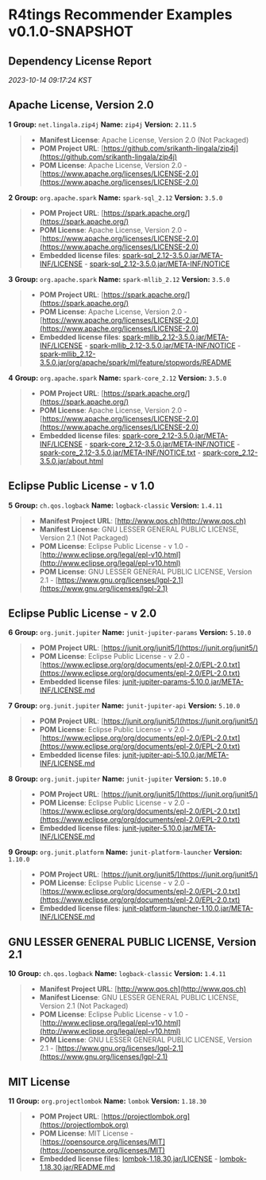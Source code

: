 
# R4tings Recommender Examples v0.1.0-SNAPSHOT
## Dependency License Report
_2023-10-14 09:17:24 KST_
## Apache License, Version 2.0

**1** **Group:** `net.lingala.zip4j` **Name:** `zip4j` **Version:** `2.11.5` 
> - **Manifest License**: Apache License, Version 2.0 (Not Packaged)
> - **POM Project URL**: [https://github.com/srikanth-lingala/zip4j](https://github.com/srikanth-lingala/zip4j)
> - **POM License**: Apache License, Version 2.0 - [https://www.apache.org/licenses/LICENSE-2.0](https://www.apache.org/licenses/LICENSE-2.0)

**2** **Group:** `org.apache.spark` **Name:** `spark-sql_2.12` **Version:** `3.5.0` 
> - **POM Project URL**: [https://spark.apache.org/](https://spark.apache.org/)
> - **POM License**: Apache License, Version 2.0 - [https://www.apache.org/licenses/LICENSE-2.0](https://www.apache.org/licenses/LICENSE-2.0)
> - **Embedded license files**: [spark-sql_2.12-3.5.0.jar/META-INF/LICENSE](spark-sql_2.12-3.5.0.jar/META-INF/LICENSE) 
    - [spark-sql_2.12-3.5.0.jar/META-INF/NOTICE](spark-sql_2.12-3.5.0.jar/META-INF/NOTICE)

**3** **Group:** `org.apache.spark` **Name:** `spark-mllib_2.12` **Version:** `3.5.0` 
> - **POM Project URL**: [https://spark.apache.org/](https://spark.apache.org/)
> - **POM License**: Apache License, Version 2.0 - [https://www.apache.org/licenses/LICENSE-2.0](https://www.apache.org/licenses/LICENSE-2.0)
> - **Embedded license files**: [spark-mllib_2.12-3.5.0.jar/META-INF/LICENSE](spark-mllib_2.12-3.5.0.jar/META-INF/LICENSE) 
    - [spark-mllib_2.12-3.5.0.jar/META-INF/NOTICE](spark-mllib_2.12-3.5.0.jar/META-INF/NOTICE) 
    - [spark-mllib_2.12-3.5.0.jar/org/apache/spark/ml/feature/stopwords/README](spark-mllib_2.12-3.5.0.jar/org/apache/spark/ml/feature/stopwords/README)

**4** **Group:** `org.apache.spark` **Name:** `spark-core_2.12` **Version:** `3.5.0` 
> - **POM Project URL**: [https://spark.apache.org/](https://spark.apache.org/)
> - **POM License**: Apache License, Version 2.0 - [https://www.apache.org/licenses/LICENSE-2.0](https://www.apache.org/licenses/LICENSE-2.0)
> - **Embedded license files**: [spark-core_2.12-3.5.0.jar/META-INF/LICENSE](spark-core_2.12-3.5.0.jar/META-INF/LICENSE) 
    - [spark-core_2.12-3.5.0.jar/META-INF/NOTICE](spark-core_2.12-3.5.0.jar/META-INF/NOTICE) 
    - [spark-core_2.12-3.5.0.jar/META-INF/NOTICE.txt](spark-core_2.12-3.5.0.jar/META-INF/NOTICE.txt) 
    - [spark-core_2.12-3.5.0.jar/about.html](spark-core_2.12-3.5.0.jar/about.html)

## Eclipse Public License - v 1.0

**5** **Group:** `ch.qos.logback` **Name:** `logback-classic` **Version:** `1.4.11` 
> - **Manifest Project URL**: [http://www.qos.ch](http://www.qos.ch)
> - **Manifest License**: GNU LESSER GENERAL PUBLIC LICENSE, Version 2.1 (Not Packaged)
> - **POM License**: Eclipse Public License - v 1.0 - [http://www.eclipse.org/legal/epl-v10.html](http://www.eclipse.org/legal/epl-v10.html)
> - **POM License**: GNU LESSER GENERAL PUBLIC LICENSE, Version 2.1 - [https://www.gnu.org/licenses/lgpl-2.1](https://www.gnu.org/licenses/lgpl-2.1)

## Eclipse Public License - v 2.0

**6** **Group:** `org.junit.jupiter` **Name:** `junit-jupiter-params` **Version:** `5.10.0` 
> - **POM Project URL**: [https://junit.org/junit5/](https://junit.org/junit5/)
> - **POM License**: Eclipse Public License - v 2.0 - [https://www.eclipse.org/org/documents/epl-2.0/EPL-2.0.txt](https://www.eclipse.org/org/documents/epl-2.0/EPL-2.0.txt)
> - **Embedded license files**: [junit-jupiter-params-5.10.0.jar/META-INF/LICENSE.md](junit-jupiter-params-5.10.0.jar/META-INF/LICENSE.md)

**7** **Group:** `org.junit.jupiter` **Name:** `junit-jupiter-api` **Version:** `5.10.0` 
> - **POM Project URL**: [https://junit.org/junit5/](https://junit.org/junit5/)
> - **POM License**: Eclipse Public License - v 2.0 - [https://www.eclipse.org/org/documents/epl-2.0/EPL-2.0.txt](https://www.eclipse.org/org/documents/epl-2.0/EPL-2.0.txt)
> - **Embedded license files**: [junit-jupiter-api-5.10.0.jar/META-INF/LICENSE.md](junit-jupiter-api-5.10.0.jar/META-INF/LICENSE.md)

**8** **Group:** `org.junit.jupiter` **Name:** `junit-jupiter` **Version:** `5.10.0` 
> - **POM Project URL**: [https://junit.org/junit5/](https://junit.org/junit5/)
> - **POM License**: Eclipse Public License - v 2.0 - [https://www.eclipse.org/org/documents/epl-2.0/EPL-2.0.txt](https://www.eclipse.org/org/documents/epl-2.0/EPL-2.0.txt)
> - **Embedded license files**: [junit-jupiter-5.10.0.jar/META-INF/LICENSE.md](junit-jupiter-5.10.0.jar/META-INF/LICENSE.md)

**9** **Group:** `org.junit.platform` **Name:** `junit-platform-launcher` **Version:** `1.10.0` 
> - **POM Project URL**: [https://junit.org/junit5/](https://junit.org/junit5/)
> - **POM License**: Eclipse Public License - v 2.0 - [https://www.eclipse.org/org/documents/epl-2.0/EPL-2.0.txt](https://www.eclipse.org/org/documents/epl-2.0/EPL-2.0.txt)
> - **Embedded license files**: [junit-platform-launcher-1.10.0.jar/META-INF/LICENSE.md](junit-platform-launcher-1.10.0.jar/META-INF/LICENSE.md)

## GNU LESSER GENERAL PUBLIC LICENSE, Version 2.1

**10** **Group:** `ch.qos.logback` **Name:** `logback-classic` **Version:** `1.4.11` 
> - **Manifest Project URL**: [http://www.qos.ch](http://www.qos.ch)
> - **Manifest License**: GNU LESSER GENERAL PUBLIC LICENSE, Version 2.1 (Not Packaged)
> - **POM License**: Eclipse Public License - v 1.0 - [http://www.eclipse.org/legal/epl-v10.html](http://www.eclipse.org/legal/epl-v10.html)
> - **POM License**: GNU LESSER GENERAL PUBLIC LICENSE, Version 2.1 - [https://www.gnu.org/licenses/lgpl-2.1](https://www.gnu.org/licenses/lgpl-2.1)

## MIT License

**11** **Group:** `org.projectlombok` **Name:** `lombok` **Version:** `1.18.30` 
> - **POM Project URL**: [https://projectlombok.org](https://projectlombok.org)
> - **POM License**: MIT License - [https://opensource.org/licenses/MIT](https://opensource.org/licenses/MIT)
> - **Embedded license files**: [lombok-1.18.30.jar/LICENSE](lombok-1.18.30.jar/LICENSE) 
    - [lombok-1.18.30.jar/README.md](lombok-1.18.30.jar/README.md)


